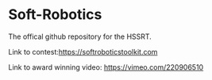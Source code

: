 # Soft-Robotics

The offical github repository for the HSSRT. 

Link to contest:https://softroboticstoolkit.com

Link to award winning video:
https://vimeo.com/220906510
